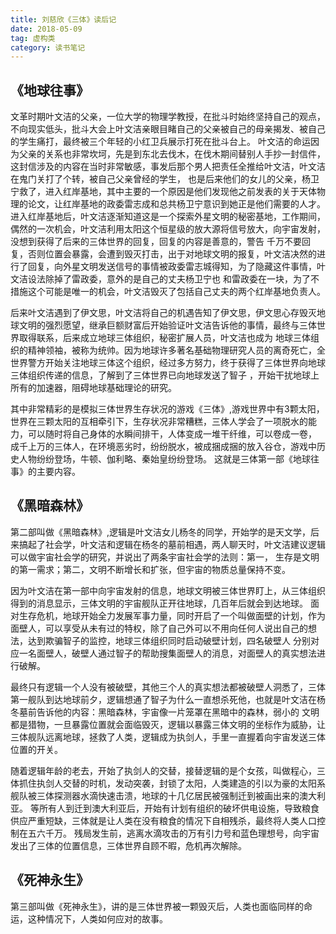 ```yaml
---
title: 刘慈欣《三体》读后记
date: 2018-05-09
tag: 虚构类
category: 读书笔记
---
```


## 《地球往事》
文革时期叶文洁的父亲，一位大学的物理学教授，在批斗时始终坚持自己的观点，不向现实低头，批斗大会上叶文洁亲眼目睹自己的父亲被自己的母亲揭发、被自己的学生痛打，最终被三个年轻的小红卫兵展示打死在批斗台上。
叶文洁的命运因为父亲的关系也非常坎坷，先是到东北去伐木，在伐木期间替别人手抄一封信件，这封信涉及的内容在当时非常敏感，事发后那个男人把责任全推给叶文洁，叶文洁在鬼门关打了个转，被自己父亲曾经的学生，
也是后来他们的女儿的父亲，杨卫宁救了，进入红岸基地，其中主要的一个原因是他们发现他之前发表的关于天体物理的论文，让红岸基地的政委雷志成和总共杨卫宁意识到她正是他们需要的人才。
进入红岸基地后，叶文洁逐渐知道这是一个探索外星文明的秘密基地，工作期间，偶然的一次机会，叶文洁利用太阳这个恒星级的放大源将信号放大，向宇宙发射，没想到获得了后来的三体世界的回复，回复的内容是善意的，警告
千万不要回复，否则位置会暴露，会遭到毁灭打击，出于对地球文明的报复，叶文洁决然的进行了回复，向外星文明发送信号的事情被政委雷志城得知，为了隐藏这件事情，叶文洁设法除掉了雷政委，意外的是自己的丈夫杨卫宁也
和雷政委在一块，为了不措施这个可能是唯一的机会，叶文洁毁灭了包括自己丈夫的两个红岸基地负责人。

后来叶文洁遇到了伊文思，叶文洁将自己的机遇告知了伊文思，伊文思心存毁灭地球文明的强烈愿望，继承巨额财富后开始验证叶文洁告诉他的事情，最终与三体世界取得联系，后来成立地球三体组织，秘密扩展人员，叶文洁也成为
地球三体组织的精神领袖，被称为统帅。因为地球许多著名基础物理研究人员的离奇死亡，全世界警方开始关注地球三体这个组织，经过多方努力，终于获得了三体世界向地球三体组织传递的信息，了解到了三体世界已向地球发送了智子
，开始干扰地球上所有的加速器，阻碍地球基础理论的研究。

其中非常精彩的是模拟三体世界生存状况的游戏《三体》,游戏世界中有3颗太阳，世界在三颗太阳的互相牵引下，生存状况非常糟糕，三体人学会了一项脱水的能力，可以随时将自己身体的水瞬间排干，人体变成一堆干纤维，可以卷成一卷，
成千上万的三体人，在环境恶劣时，纷纷脱水，被成捆成捆的放入谷仓，游戏中历史人物纷纷登场，牛顿、伽利略、秦始皇纷纷登场。
这就是三体第一部《地球往事》的主要内容。

## 《黑暗森林》

第二部叫做《黑暗森林》,逻辑是叶文洁女儿杨冬的同学，开始学的是天文学，后来搞起了社会学，叶文洁和逻辑在杨冬的墓前相遇，两人聊天时，叶文洁建议逻辑可以做宇宙社会学的研究，并说出了两条宇宙社会学的法则：第一，
生存是文明的第一需求；第二，文明不断增长和扩张，但宇宙的物质总量保持不变。

因为叶文洁在第一部中向宇宙发射的信息，地球文明被三体世界盯上，从三体组织得到的消息显示，三体文明的宇宙舰队正开往地球，几百年后就会到达地球。
面对生存危机，地球开始全力发展军事力量，同时开启了一个叫做面壁的计划，作为面壁人，可以享受从未有过的特权，除了自己外可以不用向任何人说出自己的想法，达到欺骗智子的监控，地球三体组织同时启动破壁计划，四名破壁人
分别对应一名面壁人，破壁人通过智子的帮助搜集面壁人的消息，对面壁人的真实想法进行破解。

最终只有逻辑一个人没有被破壁，其他三个人的真实想法都被破壁人洞悉了，三体第一舰队到达地球前夕，逻辑想通了智子为什么一直想杀死他，也就是叶文洁在杨冬墓前告诉他的内容：黑暗森林，宇宙像一片笼罩在黑暗中的森林，弱小的
文明都是猎物，一旦暴露位置就会面临毁灭，逻辑以暴露三体文明的坐标作为威胁，让三体舰队远离地球，拯救了人类，逻辑成为执剑人，手里一直握着向宇宙发送三体位置的开关。

随着逻辑年龄的老去，开始了执剑人的交替，接替逻辑的是个女孩，叫做程心，三体抓住执剑人交替的时机，发动突袭，封锁了太阳，人类建造的引以为豪的太阳系舰队被三体探测器水滴快速击溃，地球的十几亿居民被强制迁到被画出来的澳大利亚。
等所有人到迁到澳大利亚后，开始有计划有组织的破坏供电设施，导致粮食供应严重短缺，三体就是让人类在没有粮食的情况下自相残杀，最终将人类人口控制在五六千万。
残局发生前，逃离水滴攻击的万有引力号和蓝色理想号，向宇宙发出了三体的位置信息，三体世界自顾不暇，危机再次解除。

## 《死神永生》

第三部叫做《死神永生》，讲的是三体世界被一颗毁灭后，人类也面临同样的命运，这种情况下，人类如何应对的故事。